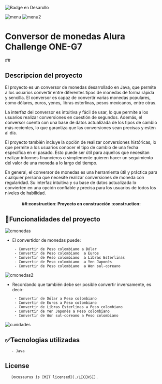 ![Badge en Desarollo](https://img.shields.io/badge/STATUS-DEPLOY-green)

![menu](https://user-images.githubusercontent.com/123501294/236914417-53610eab-1a1a-4a28-b7d3-6b2b9968ba74.png)
![menu2](https://user-images.githubusercontent.com/123501294/236914438-aa8ed030-df05-4eed-bca2-354a90308e0f.png)

<h1>Conversor de monedas Alura Challenge  ONE-G7</h1>

##<h2>Descripcion del proyecto</h2>

El proyecto es un conversor de monedas desarrollado en Java, que permite a los usuarios convertir entre diferentes tipos de monedas de forma rápida y sencilla. El conversor es capaz de convertir varias monedas populares, como dólares, euros, yenes, libras esterlinas, pesos mexicanos, entre otras.

La interfaz del conversor es intuitiva y fácil de usar, lo que permite a los usuarios realizar conversiones en cuestión de segundos. Además, el conversor cuenta con una base de datos actualizada de los tipos de cambio más recientes, lo que garantiza que las conversiones sean precisas y estén al día.

El proyecto también incluye la opción de realizar conversiones históricas, lo que permite a los usuarios conocer el tipo de cambio de una fecha específica en el pasado. Esto puede ser útil para aquellos que necesitan realizar informes financieros o simplemente quieren hacer un seguimiento del valor de una moneda a lo largo del tiempo.

En general, el conversor de monedas es una herramienta útil y práctica para cualquier persona que necesite realizar conversiones de moneda con regularidad. Su interfaz intuitiva y su base de datos actualizada lo convierten en una opción confiable y precisa para los usuarios de todos los niveles de habilidad.

<h4 align="center">
##:construction: Proyecto en construcción :construction:
</h4>

## :hammer:Funcionalidades del proyecto

![cmonedas](https://user-images.githubusercontent.com/123501294/236914484-9647ca5f-f33a-448a-908d-d17fa8b940fe.png)

- El convertidor de monedas puede:

       - Convertir de Peso colombiano a Dólar
       - Convertir de Peso colombiano  a Euros
       - Convertir de Peso colombiano  a Libras Esterlinas
       - Convertir de Peso colombiano  a Yen Japonés
       - Convertir de Peso colombiano  a Won sul-coreano
       
![cmonedas2](https://user-images.githubusercontent.com/123501294/236914516-00a82280-dace-4109-be66-813f52001cc1.png)

- Recordando que también debe ser posible convertir inversamente, es decir:

       - Convertir de Dólar a Peso colombiano
       - Convertir de Euros a Peso colombiano
       - Convertir de Libras Esterlinas a Peso colombiano
       - Convertir de Yen Japonés a Peso colombiano
       - Convertir de Won sul-coreano a Peso colombiano
       
![cunidades](https://user-images.githubusercontent.com/123501294/236914545-3f4692a0-d773-4c26-b2c3-5ae930c17f55.png)

## :white_check_mark:Tecnologias utilizadas
       - Java
       
## License
       Docusaurus is [MIT licensed](./LICENSE).
